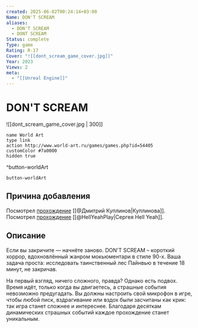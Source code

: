 ```yaml
---
created: 2025-06-02T00:24:14+03:00
Name: DON'T SCREAM
aliases:
  - DON'T SCREAM
  - DONT SCREAM
Status: complete
Type: game
Rating: R-17
Cover: "![[dont_scream_game_cover.jpg]]"
Year: 2023
Views: 2
meta:
  - "[[Unreal Engine]]"
---
```


# DON'T SCREAM

![[dont_scream_game_cover.jpg | 300]]


```button
name World Art
type link
action http://www.world-art.ru/games/games.php?id=54405
customColor #7a0000
hidden true
```
^button-worldArt



`button-worldArt`

## Причина добавления

Посмотрел [прохождение](https://youtu.be/i3emsGpQy4c?si=9uqpvK1UcctpfTvZ) [[@Дмитрий Куплинов|Куплинова]].  
Посмотрел [прохождение](https://youtu.be/2pcESLmIDBs?si=3m2liI0XM4zRrFgs) [[@HellYeahPlay|Сергея Hell Yeah]].  


## Описание

Если вы закричите — начнёте заново. DON'T SCREAM – короткий хоррор, вдохновлённый жанром мокьюментари в стиле 90-х. Ваша задача проста: исследовать таинственный лес Пайнвью в течение 18 минут, не закричав.
  
На первый взгляд, ничего сложного, правда? Однако есть подвох. Время идёт, только когда вы двигаетесь, а страшные события невозможно предугадать. Вы должны настроить свой микрофон в игре, чтобы любой писк, вздрагивание или вздох были засчитаны как крик: так игра станет сложнее и интереснее. Благодаря десяткам динамических страшных событий каждое прохождение станет уникальным.
